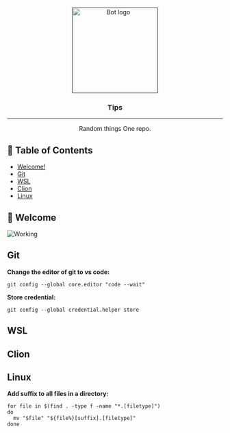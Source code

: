 <p align="center">
  <a href="" rel="noopener">
 <img width=200px height=200px src="https://i.imgur.com/FxL5qM0.jpg" alt="Bot logo"></a>
</p>

<h3 align="center">Tips</h3>

<div align="center">

</div>

---

<p align="center"> Random things One repo. 
    <br> 
</p>

## 📝 Table of Contents

- [Welcome!](#Welcome)
- [Git](#git)
- [WSL](#wsl)
- [Clion](#clion)
- [Linux](#linux)

## 🎥 Welcome <a name = "Welcome"></a>

![Working](https://media.giphy.com/media/20NLMBm0BkUOwNljwv/giphy.gif)


## Git <a name = "git"></a>

**Change the editor of git to vs code:**

```
git config --global core.editor "code --wait"
```

**Store credential:**
```
git config --global credential.helper store
```

## WSL <a name = "wsl"></a>

## Clion <a name = "clion"></a>

## Linux <a name = "linux"></a>

**Add suffix to all files in a directory:**

```
for file in $(find . -type f -name "*.[filetype]")
do
  mv "$file" "${file%}[suffix].[filetype]"
done
```